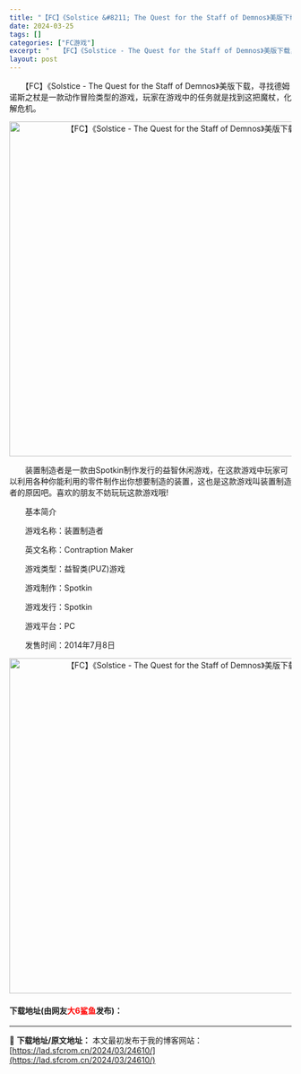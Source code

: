 ```yaml
---
title: "【FC】《Solstice &#8211; The Quest for the Staff of Demnos》美版下载"
date: 2024-03-25
tags: []
categories: ["FC游戏"]
excerpt: "　　【FC】《Solstice - The Quest for the Staff of Demnos》美版下载，寻找德姆诺斯之杖是一款动作冒险类型的游戏，玩家在游戏中的任务就是找到这把魔杖，化解危机。 　　装置制造者是一款由Spotkin制作发行的益智休闲游戏，在这款游戏中玩家可以利用各种你能利用&hellip;"
layout: post
---
```


 <p>　　【FC】《Solstice - The Quest for the Staff of Demnos》美版下载，寻找德姆诺斯之杖是一款动作冒险类型的游戏，玩家在游戏中的任务就是找到这把魔杖，化解危机。</p> <p align="center"><img align="" border="0" src="https://lad.sfcrom.cn/wp-content/uploads/2024/03/20240325_66019a8cb6b6c.png" width="597" alt="【FC】《Solstice - The Quest for the Staff of Demnos》美版下载" /></p> <p>　　装置制造者是一款由Spotkin制作发行的益智休闲游戏，在这款游戏中玩家可以利用各种你能利用的零件制作出你想要制造的装置，这也是这款游戏叫装置制造者的原因吧。喜欢的朋友不妨玩玩这款游戏哦!</p> <p>　　基本简介</p> <p>　　游戏名称：装置制造者</p> <p>　　英文名称：Contraption Maker</p> <p>　　游戏类型：益智类(PUZ)游戏</p> <p>　　游戏制作：Spotkin</p> <p>　　游戏发行：Spotkin</p> <p>　　游戏平台：PC</p> <p>　　发售时间：2014年7月8日</p> <p align="center"><img align="" border="0" src="https://lad.sfcrom.cn/wp-content/uploads/2024/03/20240325_66019a8e147ef.png" width="598" alt="【FC】《Solstice - The Quest for the Staff of Demnos》美版下载" /></p> <p><h4>下载地址(由网友<font color="red">大6鲨鱼</font>发布)：</h4></p> 

---
📖 **下载地址/原文地址：** 本文最初发布于我的博客网站：[https://lad.sfcrom.cn/2024/03/24610/](https://lad.sfcrom.cn/2024/03/24610/)
